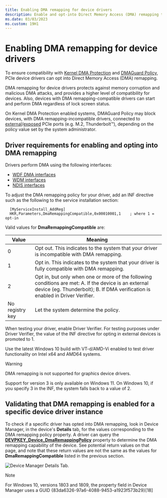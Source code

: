 ```yaml
---
title: Enabling DMA remapping for device drivers
description: Enable and opt-into Direct Memory Access (DMA) remapping to ensure compatibility with Kernel DMA Protection and DMAGuard policies
ms.date: 03/03/2023
ms.custom: 19H1
---
```


# Enabling DMA remapping for device drivers

To ensure compatibility with [Kernel DMA Protection](/windows/security/information-protection/kernel-dma-protection-for-thunderbolt) and [DMAGuard Policy](/windows/client-management/mdm/policy-csp-dmaguard#dmaguard-deviceenumerationpolicy), PCIe device drivers can opt into Direct Memory Access (DMA) remapping.

DMA remapping for device drivers protects against memory corruption and malicious DMA attacks, and provides a higher level of compatibility for devices. Also, devices with DMA remapping-compatible drivers can start and perform DMA regardless of lock screen status.

On Kernel DMA Protection enabled systems, DMAGuard Policy may block devices, with DMA remapping-incompatible drivers, connected to [external](./dsd-for-pcie-root-ports.md#identifying-externally-exposed-pcie-root-ports)/[exposed](./dsd-for-pcie-root-ports.md#identifying-internal-pcie-ports-accessible-to-users-and-requiring-dma-protection) PCIe ports (e.g. M.2, Thunderbolt™), depending on the policy value set by the system administrator.

## Driver requirements for enabling and opting into DMA remapping

Drivers perform DMA using the following interfaces:

* [WDF DMA interfaces](../wdf/introduction-to-dma-in-windows-driver-framework.md)
* [WDM interfaces](/windows-hardware/drivers/ddi/wdm/)
* [NDIS interfaces](/windows-hardware/drivers/ddi/_netvista/)

To adjust the DMA remapping policy for your driver, add an INF directive such as the following to the service installation section:

  ```inf
    [MyServiceInstall_AddReg]
    HKR,Parameters,DmaRemappingCompatible,0x00010001,1    ; where 1 = opt-in
  ```
  
Valid values for **DmaRemappingCompatible** are:

| Value | Meaning |
| ----- | ------- |
| 0     | Opt out. This indicates to the system that your driver is incompatible with DMA remapping. |
| 1     | Opt in. This indicates to the system that your driver is fully compatible with DMA remapping. |
| 2     | Opt in, but only when one or more of the following conditions are met: A. If the device is an external device (eg. Thunderbolt); B. If DMA verification is enabled in Driver Verifier. |
| No registry key | Let the system determine the policy. |

When testing your driver, enable Driver Verifier. For testing purposes under Driver Verifier, the value of the INF directive for opting in external devices is promoted to 1.

Use the latest Windows 10 build with VT-d/AMD-Vi enabled to test driver functionality on Intel x64 and AMD64 systems.

> [!WARNING]
> DMA remapping is not supported for graphics device drivers.
> 
> Support for version 3 is only available on Windows 11.  On Windows 10, if you specify 3 in the INF, the system falls back to a value of 2.

## Validating that DMA remapping is enabled for a specific device driver instance

To check if a specific driver has opted into DMA remapping, look in Device Manager, in the device's **Details** tab, for the values corresponding to the DMA remapping policy property. A driver can query the [**DEVPKEY_Device_DmaRemappingPolicy**](../install/devpkey-device-dmaremappingpolicy.md) property to determine the DMA remapping capability of the device. See potential return values on that page, and note that these return values are not the same as the values for **DmaRemappingCompatible** listed in the previous section.

![Device Manager Details Tab.](images/device-details-tab-1903.png)

>[!NOTE]
> For Windows 10, versions 1803 and 1809, the property field in Device Manager uses a GUID {83da6326-97a6-4088-9453-a1923f573b29}[18]
